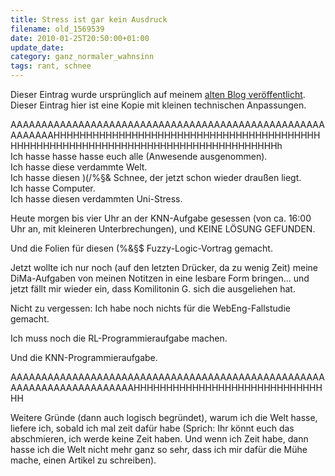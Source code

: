 ```yaml
---
title: Stress ist gar kein Ausdruck
filename: old_1569539
date: 2010-01-25T20:50:00+01:00
update_date:
category: ganz_normaler_wahnsinn
tags: rant, schnee
---
```

Dieser Eintrag wurde ursprünglich auf meinem [alten Blog veröffentlicht](https://stu.blogger.de/stories/1569539/). Dieser Eintrag hier ist eine Kopie mit kleinen technischen Anpassungen.

AAAAAAAAAAAAAAAAAAAAAAAAAAAAAAAAAAAAAAAAAAAAAAAAAAAAAAAAAAHHHHHHHHHHHHHHHHHHHHHHHHHHHHHHHHHHHHHHHHHHHHHHHHHHHHHHHHHHHHHHHHHHHHHHHHHHHHHHHHHHh\
Ich hasse hasse hasse euch alle (Anwesende ausgenommen).\
Ich hasse diese verdammte Welt.\
Ich hasse diesen )(/%§& Schnee, der jetzt schon wieder draußen liegt.\
Ich hasse Computer.\
Ich hasse diesen verdammten Uni-Stress.

Heute morgen bis vier Uhr an der KNN-Aufgabe gesessen (von ca. 16:00 Uhr an, mit kleineren Unterbrechungen), und KEINE LÖSUNG GEFUNDEN.

Und die Folien für diesen (%&§$ Fuzzy-Logic-Vortrag gemacht.

Jetzt wollte ich nur noch (auf den letzten Drücker, da zu wenig Zeit) meine DiMa-Aufgaben von meinen Notitzen in eine lesbare Form bringen... und jetzt fällt mir wieder ein, dass Komilitonin G. sich die ausgeliehen hat.

Nicht zu vergessen: Ich habe noch nichts für die WebEng-Fallstudie gemacht.

Ich muss noch die RL-Programmieraufgabe machen.

Und die KNN-Programmieraufgabe.

AAAAAAAAAAAAAAAAAAAAAAAAAAAAAAAAAAAAAAAAAAAAAAAAAAAAAAAAAAAAAAAAAAAAAAAHHHHHHHHHHHHHHHHHHHHHHHHHHHHHHH

Weitere Gründe (dann auch logisch begründet), warum ich die Welt hasse, liefere ich, sobald ich mal zeit dafür habe (Sprich: Ihr könnt euch das abschmieren, ich werde keine Zeit haben. Und wenn ich Zeit habe, dann hasse ich die Welt nicht mehr ganz so sehr, dass ich mir dafür die Mühe mache, einen Artikel zu schreiben).
